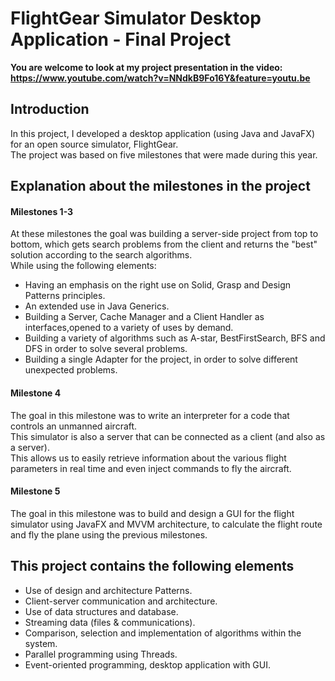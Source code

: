 # FlightGear Simulator Desktop Application - Final Project

**You are welcome to look at my project presentation in the video:<br />
https://www.youtube.com/watch?v=NNdkB9Fo16Y&feature=youtu.be**

## Introduction

In this project, I developed a desktop application (using Java and JavaFX) for an open source simulator, FlightGear.<br />
The project was based on five milestones that were made during this year.

## Explanation about the milestones in the project

#### Milestones 1-3

At these milestones the goal was building a server-side project from top to bottom, which gets search problems from the client and returns the "best" solution according to the search algorithms.<br />
While using the following elements:
* Having an emphasis on the right use on Solid, Grasp and Design Patterns principles.
* An extended use in Java Generics.
* Building a Server, Cache Manager and a Client Handler as interfaces,opened to a variety of uses by demand.
* Building a variety of algorithms such as A-star, BestFirstSearch, BFS and DFS in order to solve several problems.
* Building a single Adapter for the project, in order to solve different unexpected problems.

#### Milestone 4
The goal in this milestone was to write an interpreter for a code that controls an unmanned aircraft.<br />
This simulator is also a server that can be connected as a client (and also as a server).<br />
This allows us to easily retrieve information about the various flight parameters in real time and even inject commands to fly the aircraft.

#### Milestone 5
The goal in this milestone was to build and design a GUI for the flight simulator using JavaFX and MVVM architecture, to calculate the flight route and fly the plane using the previous milestones.

## This project contains the following elements
* Use of design and architecture Patterns.
* Client-server communication and architecture.
* Use of data structures and database.
* Streaming data (files & communications).
* Comparison, selection and implementation of algorithms within the system.
* Parallel programming using Threads.
* Event-oriented programming, desktop application with GUI.
<br />
